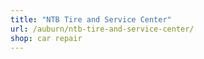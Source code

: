 ```yaml
---
title: "NTB Tire and Service Center"
url: /auburn/ntb-tire-and-service-center/
shop: car repair
---
```

